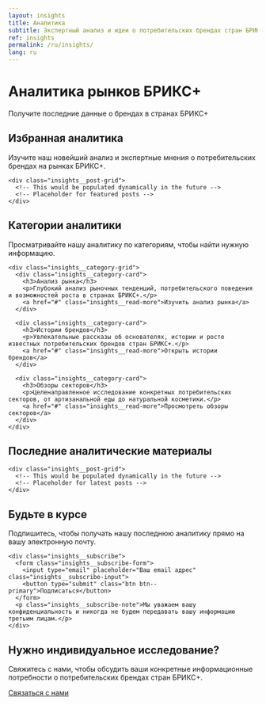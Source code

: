```yaml
---
layout: insights
title: Аналитика
subtitle: Экспертный анализ и идеи о потребительских брендах стран БРИКС+
ref: insights
permalink: /ru/insights/
lang: ru
---
```


<!-- Hero Panel -->
<div class="panel panel--hero">
  <div class="panel__content">
    <h1 class="panel__heading-primary insights__title">Аналитика рынков БРИКС+</h1>
    <p class="panel__subtitle">Получите последние данные о брендах в странах БРИКС+</p>
  </div>
</div>

<!-- Featured Insights - To be added in future updates -->
<div class="panel panel--light insights-panel">
  <div class="panel__content">
    <h2 class="panel__heading-secondary">Избранная аналитика</h2>
    <p class="panel__lead-text">Изучите наш новейший анализ и экспертные мнения о потребительских брендах на рынках БРИКС+.</p>
    
    <div class="insights__post-grid">
      <!-- This would be populated dynamically in the future -->
      <!-- Placeholder for featured posts -->
    </div>
  </div>
</div>

<!-- Categories Panel -->
<div class="panel panel--primary-soft">
  <div class="panel__content">
    <h2 class="panel__heading-secondary">Категории аналитики</h2>
    <p class="panel__lead-text">Просматривайте нашу аналитику по категориям, чтобы найти нужную информацию.</p>
    
    <div class="insights__category-grid">
      <div class="insights__category-card">
        <h3>Анализ рынка</h3>
        <p>Глубокий анализ рыночных тенденций, потребительского поведения и возможностей роста в странах БРИКС+.</p>
        <a href="#" class="insights__read-more">Изучить анализ рынка</a>
      </div>
      
      <div class="insights__category-card">
        <h3>Истории брендов</h3>
        <p>Увлекательные рассказы об основателях, истории и росте известных потребительских брендов стран БРИКС+.</p>
        <a href="#" class="insights__read-more">Открыть истории брендов</a>
      </div>
      
      <div class="insights__category-card">
        <h3>Обзоры секторов</h3>
        <p>Целенаправленное исследование конкретных потребительских секторов, от артизанальной еды до натуральной косметики.</p>
        <a href="#" class="insights__read-more">Просмотреть обзоры секторов</a>
      </div>
    </div>
  </div>
</div>

<!-- Latest Insights Panel -->
<div class="panel panel--light">
  <div class="panel__content">
    <h2 class="panel__heading-secondary">Последние аналитические материалы</h2>
    
    <div class="insights__post-grid">
      <!-- This would be populated dynamically in the future -->
      <!-- Placeholder for latest posts -->
    </div>
  </div>
</div>

<!-- Subscribe Panel -->
<div class="panel panel--accent-soft">
  <div class="panel__content panel--centered">
    <h2 class="panel__heading-secondary">Будьте в курсе</h2>
    <p class="panel__lead-text">Подпишитесь, чтобы получать нашу последнюю аналитику прямо на вашу электронную почту.</p>
    
    <div class="insights__subscribe">
      <form class="insights__subscribe-form">
        <input type="email" placeholder="Ваш email адрес" class="insights__subscribe-input">
        <button type="submit" class="btn btn--primary">Подписаться</button>
      </form>
      <p class="insights__subscribe-note">Мы уважаем вашу конфиденциальность и никогда не будем передавать вашу информацию третьим лицам.</p>
    </div>
  </div>
</div>

<!-- Contact CTA Panel -->
<div class="panel panel--cta">
  <div class="panel__content panel--centered">
    <h2 class="panel__heading-secondary">Нужно индивидуальное исследование?</h2>
    <p class="panel__lead-text">Свяжитесь с нами, чтобы обсудить ваши конкретные информационные потребности о потребительских брендах стран БРИКС+.</p>
    <div class="cta-buttons">
      <a href="{{ site.baseurl }}/{{ page.lang }}/about/#contact" class="btn btn--secondary-cta">Связаться с нами</a>
    </div>  
  </div>
</div>